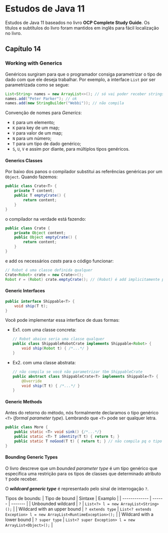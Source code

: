 # Estudos de Java 11
Estudos de Java 11 baseados no livro **OCP Complete Study Guide**. Os títulos e subtítulos do livro foram mantidos em inglês para fácil localização no livro.


## Capítulo 14
### Working with Generics

Genéricos surgiram para que o programador consiga parametrizar o tipo de dado com que ele deseja trabalhar. Por exemplo, a interface `List` por ser parametrizada como se segue:
```java
List<String> names = new ArrayList<>(); // só vai poder receber strings
names.add("Peter Parker"); // ok
names.add(new StringBuilder("Webbi")); // não compila
```

Convenção de nomes para *Generics*:
* `E` para um elemento;
* `K` para key de um map;
* `V` para valor de um map;
* `N` para um número;
* `T` para um tipo de dado genérico;
* `S`, `U`, `V` e assim por diante, para múltiplos tipos genéricos.

#### Generics Classes

Por baixo dos panos o compilador substitui as referências genéricas por um `Object`. Quando fazemos:
```java
public class Crate<T> {
    private T content;
    public T emptyCrate() {
        return content;
    }
}
```
o compilador na verdade está fazendo:
```java
public class Crate {
    private Object content;
    public Object emptyCrate() {
        return content;
    }
}
```
e add os necessários *casts* para o código funcionar:
```java
// Robot é uma classe definida qualquer
Crate<Robot> crate = new Crate<>();
Robot r = (Robot) crate.emptyCrate(); // (Robot) é add implicitamente pelo compilador 
```

#### Generic Interfaces

```java
public interface Shippable<T> {
    void ship(T t);
}
```

Você pode implementar essa interface de duas formas:
* Ex1. com uma classe concreta:
  ```java
  // Robot abaixo seria uma classe qualquer
  public class ShippableRobotCrate implements Shippable<Robot> {
      void ship(Robot t) { /*...*/ }
  }
  ```
* Ex2. com uma classe abstrata:
  ```java
  // não compila se você não parametrizar tbm ShippableCrate
  public abstract class ShippableCrate<T> implements Shippable<T> {
      @Override
      void ship(T t) { /*...*/ }
  }
  ```

#### Generic Methods

Antes do retorno do método, nós formalmente declaramos o tipo genérico `<T>` (*formal parameter type*). Lembrando que `<T>` pode ser qualquer letra.
```java
public class More {
    public static <T> void sink() {/*...*/}
    public static <T> T identity(T t) { return t; }
    public static T noGood(T t) { return t; } // não compila pq o tipo genérico <T> não foi especificado
}
```

#### Bounding Generic Types

O livro descreve que um *bounded parameter type* é um tipo genérico que especifica uma restrição para os tipos de classes que determinado atributo `T` pode receber. 

O _**wildcard generic type**_ é representado pelo sinal de interrogação `?`.

Tipos de bounds:
| Tipo de bound | Sintaxe | Examplo |
| ------------- | ------ | ------- |
| Unbounded wildcard | `?` | `List<?> l = new ArrayList<String>();` |
| Wildcard with an upper bound | `? extends type` | `List<? extends Exception> l = new ArrayList<RuntimeException>();` |
| Wildcard with a lower bound | `? super type` | `List<? super Exception> l = new ArrayList<Object>();` |
